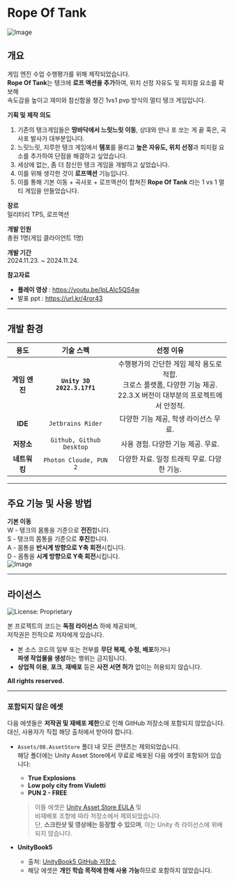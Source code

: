 # Rope Of Tank
![Image](https://github.com/user-attachments/assets/dba6448a-48fe-48a1-b28b-d32ff06cf019)

## 개요
게임 엔진 수업 수행평가를 위해 제작되었습니다.    
**Rope Of Tank**는 탱크에 **로프 액션을 추가**하여, 위치 선정 자유도 및 피지컬 요소를 확보해    
속도감을 높이고 재미와 참신함을 챙긴 1vs1 pvp 방식의 멀티 탱크 게임입니다.    

**기획 및 제작 의도**
1. 기존의 탱크게임들은 **땅바닥에서 느릿느릿 이동**, 상대와 만나 포 쏘는 게 끝 혹은, 곡사포 발사가 대부분입니다.
2. 느릿느릿, 지루한 탱크 게임에서 **템포**를 올리고 **높은 자유도, 위치 선정**과 피지컬 요소를 추가하여 단점을 해결하고 싶었습니다.
3. 세상에 없는, 좀 더 참신한 탱크 게임을 개발하고 싶었습니다.
4. 이를 위해 생각한 것이 **로프액션** 기능입니다.
5. 이를 통해 기본 이동 + 곡사포 + 로프액션이 합쳐진 **Rope Of Tank** 라는 1 vs 1 멀티 게임을 만들었습니다.

**장르**   
밀리터리 TPS, 로프액션

**개발 인원**   
총원 1명(게임 클라이언트 1명)

**개발 기간**   
2024.11.23. ~ 2024.11.24.

**참고자료**   
- **플레이 영상** : <https://youtu.be/lpLAIc5QS4w> 
- 발표 ppt : <https://url.kr/4ror43>

---

## 개발 환경
| **용도** | **기술 스펙** | **선정 이유** |
|:---:|:---:|:---:|
| **게임 엔진** | **`Unity 3D 2022.3.17f1`**  | 수행평가의 간단한 게임 제작 용도로 적합.</br> 크로스 플랫폼, 다양한 기능 제공.</br> 22.3.X 버전이 대부분의 프로젝트에서 안정적. |
| **IDE** | `Jetbrains Rider` | 다양한 기능 제공, 학생 라이선스 무료.    |
| **저장소** | `Github, Github Desktop` | 사용 경험. 다양한 기능 제공. 무료. |
| **네트워킹** | `Photon Cloude, PUN 2` | 다양한 자료. 일정 트래픽 무료. 다양한 기능. |

---

## 주요 기능 및 사용 방법
**기본 이동**    
W - 탱크의 몸통을 기준으로 **전진**합니다.     
S - 탱크의 몸통을 기준으로 **후진**합니다.     
A - 몸통을 **반시계 방향으로 Y축 회전**시킵니다.      
D - 몸통을 **시계 방향으로 Y축 회전**시킵니다.      
![Image](https://github.com/user-attachments/assets/47b0919c-2658-4ded-8dd7-2e9fdcb872ed)

---

## 라이선스

![License: Proprietary](https://img.shields.io/badge/license-proprietary-red)

본 프로젝트의 코드는 **독점 라이선스** 하에 제공되며,  
저작권은 전적으로 저자에게 있습니다.

- 본 소스 코드의 일부 또는 전부를 **무단 복제, 수정, 배포**하거나  
  **파생 작업물을 생성**하는 행위는 금지됩니다.
- **상업적 이용**, **포크**, **재배포** 등은 **사전 서면 허가** 없이는 허용되지 않습니다.

**All rights reserved.**

---

### 포함되지 않은 에셋

다음 에셋들은 **저작권 및 재배포 제한**으로 인해 GitHub 저장소에 포함되지 않았습니다.  
대신, 사용자가 직접 해당 출처에서 받아야 합니다.

- `Assets/08.AssetStore` 폴더 내 모든 콘텐츠는 제외되었습니다.  
  해당 폴더에는 Unity Asset Store에서 무료로 배포된 다음 에셋이 포함되어 있습니다:
  - **True Explosions**
  - **Low poly city from Viuletti**
  - **PUN 2 - FREE**

  > 이들 에셋은 [Unity Asset Store EULA](https://unity3d.com/legal/as_terms) 및  
  > 비재배포 조항에 따라 저장소에서 제외되었습니다.  
  > 단, **스크린샷 및 영상에는 등장할 수 있으며**, 이는 Unity 측 라이선스에 위배되지 않습니다.

- **UnityBook5**  
  - 출처: [UnityBook5 GitHub 저장소](https://github.com/IndieGameMaker/UnityBook5/tree/master)  
  - 해당 에셋은 **개인 학습 목적에 한해 사용 가능**하므로 포함하지 않았습니다.

